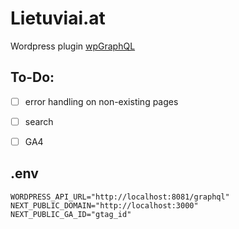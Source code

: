 # Lietuviai.at

Wordpress plugin [wpGraphQL](https://www.wpgraphql.com/)

## To-Do:

- [ ] error handling on non-existing pages
- [ ] search
- [ ] GA4


## .env

```
WORDPRESS_API_URL="http://localhost:8081/graphql"
NEXT_PUBLIC_DOMAIN="http://localhost:3000"
NEXT_PUBLIC_GA_ID="gtag_id"
```